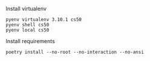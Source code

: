 Install virtualenv
```
pyenv virtualenv 3.10.1 cs50
pyenv shell cs50
pyenv local cs50
```

Install requirements
```
poetry install --no-root --no-interaction --no-ansi
```
